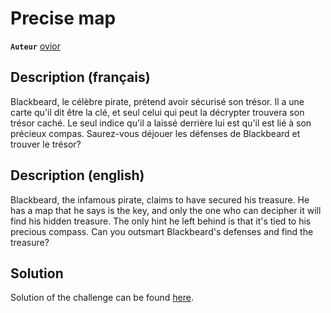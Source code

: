 # Precise map

**`Auteur`** [ovior](https://github.com/dgagn)

## Description (français)

Blackbeard, le célèbre pirate, prétend avoir sécurisé son trésor. Il a une carte qu'il dit être la clé, et seul celui qui peut la décrypter trouvera son trésor caché. Le seul indice qu'il a laissé derrière lui est qu'il est lié à son précieux compas. Saurez-vous déjouer les défenses de Blackbeard et trouver le trésor?

## Description (english)

Blackbeard, the infamous pirate, claims to have secured his treasure. He has a map that he says is the key, and only the one who can decipher it will find his hidden treasure. The only hint he left behind is that it's tied to his precious compass. Can you outsmart Blackbeard's defenses and find the treasure?

## Solution

Solution of the challenge can be found [here](solution/).
